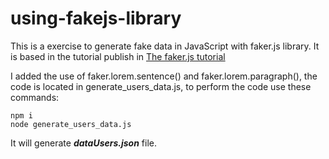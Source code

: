 # using-fakejs-library
This is a exercise to generate fake data in JavaScript with faker.js library. It is based in the tutorial publish in
[The faker.js tutorial](https://zetcode.com/javascript/fakerjs/)

I added the use of faker.lorem.sentence() and faker.lorem.paragraph(), the code is located in generate_users_data.js, to perform the code use these commands:
```
npm i
node generate_users_data.js 
```

It will generate _**dataUsers.json**_ file.

